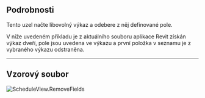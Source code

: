 ## Podrobnosti
Tento uzel načte libovolný výkaz a odebere z něj definované pole.

V níže uvedeném příkladu je z aktuálního souboru aplikace Revit získán výkaz dveří, pole jsou uvedena ve výkazu a první položka v seznamu je z vybraného výkazu odstraněna.

___
## Vzorový soubor

![ScheduleView.RemoveFields](./Revit.Elements.Views.ScheduleView.RemoveFields_img.jpg)
